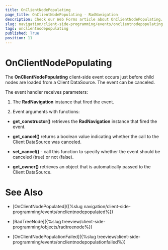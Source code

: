 ```yaml
---
title: OnClientNodePopulating
page_title: OnClientNodePopulating - RadNavigation
description: Check our Web Forms article about OnClientNodePopulating.
slug: navigation/client-side-programming/events/onclientnodepopulating
tags: onclientnodepopulating
published: True
position: 11
---
```


# OnClientNodePopulating


The **OnClientNodePopulating** client-side event occurs just before child nodes are loaded from a Client DataSource. The event can be canceled.

The event handler receives parameters:

1. The **RadNavigation** instance that fired the event.

1. Event arguments with functions:

* **get_constructor()** retrieves the **RadNavigation** instance that fired the event.

* **get_cancel()** returns a boolean value indicating whether the call to the Client DataSource was canceled.

* **set_cancel()** - call this function to specify whether the event should be canceled (true) or not (false).

* **get_owner()** retrieves an object that is automatically passed to the Client DataSource. 


# See Also

 * [OnClientNodePopulated]({%slug navigation/client-side-programming/events/onclientnodepopulated%})

 * [RadTreeNode]({%slug treeview/client-side-programming/objects/radtreenode%})

 * [OnClientNodePopulationFailed]({%slug treeview/client-side-programming/events/onclientnodepopulationfailed%})

